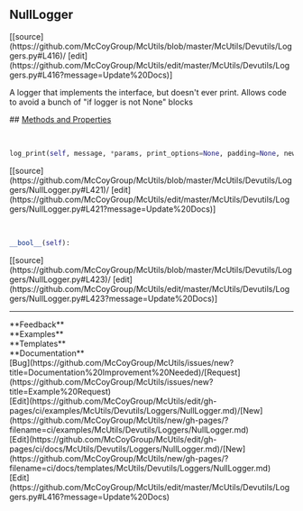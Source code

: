 ## <a id="McUtils.McUtils.Devutils.Loggers.NullLogger">NullLogger</a> 

<div class="docs-source-link" markdown="1">
[[source](https://github.com/McCoyGroup/McUtils/blob/master/McUtils/Devutils/Loggers.py#L416)/
[edit](https://github.com/McCoyGroup/McUtils/edit/master/McUtils/Devutils/Loggers.py#L416?message=Update%20Docs)]
</div>

A logger that implements the interface, but doesn't ever print.
Allows code to avoid a bunch of "if logger is not None" blocks







<div class="collapsible-section">
 <div class="collapsible-section collapsible-section-header" markdown="1">
## <a class="collapse-link" data-toggle="collapse" href="#methods" markdown="1"> Methods and Properties</a> <a class="float-right" data-toggle="collapse" href="#methods"><i class="fa fa-chevron-down"></i></a>
 </div>
 <div class="collapsible-section collapsible-section-body collapse show" id="methods" markdown="1">
 
<a id="McUtils.McUtils.Devutils.Loggers.NullLogger.log_print" class="docs-object-method">&nbsp;</a> 
```python
log_print(self, message, *params, print_options=None, padding=None, newline=None, **kwargs): 
```
<div class="docs-source-link" markdown="1">
[[source](https://github.com/McCoyGroup/McUtils/blob/master/McUtils/Devutils/Loggers/NullLogger.py#L421)/
[edit](https://github.com/McCoyGroup/McUtils/edit/master/McUtils/Devutils/Loggers/NullLogger.py#L421?message=Update%20Docs)]
</div>


<a id="McUtils.McUtils.Devutils.Loggers.NullLogger.__bool__" class="docs-object-method">&nbsp;</a> 
```python
__bool__(self): 
```
<div class="docs-source-link" markdown="1">
[[source](https://github.com/McCoyGroup/McUtils/blob/master/McUtils/Devutils/Loggers/NullLogger.py#L423)/
[edit](https://github.com/McCoyGroup/McUtils/edit/master/McUtils/Devutils/Loggers/NullLogger.py#L423?message=Update%20Docs)]
</div>
 </div>
</div>












---


<div markdown="1" class="text-secondary">
<div class="container">
  <div class="row">
   <div class="col" markdown="1">
**Feedback**   
</div>
   <div class="col" markdown="1">
**Examples**   
</div>
   <div class="col" markdown="1">
**Templates**   
</div>
   <div class="col" markdown="1">
**Documentation**   
</div>
   <div class="col" markdown="1">
   
</div>
   <div class="col" markdown="1">
   
</div>
   <div class="col" markdown="1">
   
</div>
</div>
  <div class="row">
   <div class="col" markdown="1">
[Bug](https://github.com/McCoyGroup/McUtils/issues/new?title=Documentation%20Improvement%20Needed)/[Request](https://github.com/McCoyGroup/McUtils/issues/new?title=Example%20Request)   
</div>
   <div class="col" markdown="1">
[Edit](https://github.com/McCoyGroup/McUtils/edit/gh-pages/ci/examples/McUtils/Devutils/Loggers/NullLogger.md)/[New](https://github.com/McCoyGroup/McUtils/new/gh-pages/?filename=ci/examples/McUtils/Devutils/Loggers/NullLogger.md)   
</div>
   <div class="col" markdown="1">
[Edit](https://github.com/McCoyGroup/McUtils/edit/gh-pages/ci/docs/McUtils/Devutils/Loggers/NullLogger.md)/[New](https://github.com/McCoyGroup/McUtils/new/gh-pages/?filename=ci/docs/templates/McUtils/Devutils/Loggers/NullLogger.md)   
</div>
   <div class="col" markdown="1">
[Edit](https://github.com/McCoyGroup/McUtils/edit/master/McUtils/Devutils/Loggers.py#L416?message=Update%20Docs)   
</div>
   <div class="col" markdown="1">
   
</div>
   <div class="col" markdown="1">
   
</div>
   <div class="col" markdown="1">
   
</div>
</div>
</div>
</div>